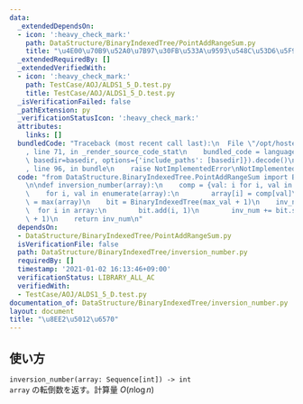 ```yaml
---
data:
  _extendedDependsOn:
  - icon: ':heavy_check_mark:'
    path: DataStructure/BinaryIndexedTree/PointAddRangeSum.py
    title: "\u4E00\u70B9\u52A0\u7B97\u30FB\u533A\u9593\u548C\u53D6\u5F97"
  _extendedRequiredBy: []
  _extendedVerifiedWith:
  - icon: ':heavy_check_mark:'
    path: TestCase/AOJ/ALDS1_5_D.test.py
    title: TestCase/AOJ/ALDS1_5_D.test.py
  _isVerificationFailed: false
  _pathExtension: py
  _verificationStatusIcon: ':heavy_check_mark:'
  attributes:
    links: []
  bundledCode: "Traceback (most recent call last):\n  File \"/opt/hostedtoolcache/Python/3.9.5/x64/lib/python3.9/site-packages/onlinejudge_verify/documentation/build.py\"\
    , line 71, in _render_source_code_stat\n    bundled_code = language.bundle(stat.path,\
    \ basedir=basedir, options={'include_paths': [basedir]}).decode()\n  File \"/opt/hostedtoolcache/Python/3.9.5/x64/lib/python3.9/site-packages/onlinejudge_verify/languages/python.py\"\
    , line 96, in bundle\n    raise NotImplementedError\nNotImplementedError\n"
  code: "from DataStructure.BinaryIndexedTree.PointAddRangeSum import BinaryIndexedTree\n\
    \n\ndef inversion_number(array):\n    comp = {val: i for i, val in enumerate(sorted(set(array)))}\n\
    \    for i, val in enumerate(array):\n        array[i] = comp[val]\n    max_val\
    \ = max(array)\n    bit = BinaryIndexedTree(max_val + 1)\n    inv_num = 0\n  \
    \  for i in array:\n        bit.add(i, 1)\n        inv_num += bit.sum(i + 1, max_val\
    \ + 1)\n    return inv_num\n"
  dependsOn:
  - DataStructure/BinaryIndexedTree/PointAddRangeSum.py
  isVerificationFile: false
  path: DataStructure/BinaryIndexedTree/inversion_number.py
  requiredBy: []
  timestamp: '2021-01-02 16:13:46+09:00'
  verificationStatus: LIBRARY_ALL_AC
  verifiedWith:
  - TestCase/AOJ/ALDS1_5_D.test.py
documentation_of: DataStructure/BinaryIndexedTree/inversion_number.py
layout: document
title: "\u8EE2\u5012\u6570"
---
```


## 使い方
`inversion_number(array: Sequence[int]) -> int`  
`array` の転倒数を返す。計算量 $O(n\log n)$
